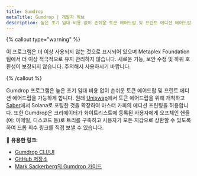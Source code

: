 ```yaml
---
title: Gumdrop
metaTitle: Gumdrop | 개발자 허브
description: 높은 초기 임대 비용 없이 손쉬운 토큰 에어드랍 및 프린트 에디션 에어드랍
---
```


{% callout type="warning" %}

이 프로그램은 더 이상 사용되지 않는 것으로 표시되어 있으며 Metaplex Foundation 팀에서 더 이상 적극적으로 유지 관리하지 않습니다. 새로운 기능, 보안 수정 및 하위 호환성이 보장되지 않습니다. 주의해서 사용하시기 바랍니다.

{% /callout %}

Gumdrop 프로그램은 높은 초기 임대 비용 없이 손쉬운 토큰 에어드랍 및 프린트 에디션 에어드랍을 가능하게 합니다.
원래 [Uniswap](https://github.com/Uniswap/merkle-distributor)에서 토큰 에어드랍을 위해 개척하고
[Saber](https://github.com/saber-hq/merkle-distributor)에서 Solana로 포팅한 것을 확장하여 마스터 카피의 에디션 프린팅을 허용합니다.
또한 Gumdrop은 크리에이터가 화이트리스트에 등록된 사용자에게 오프체인 핸들(예: 이메일, 디스코드 등)로 트리를 구축하고 사용자가 모든 지갑으로 상환할 수 있도록 하여 드롭 회수 링크를 직접 보낼 수 있습니다.

🔗 **유용한 링크:**

- [Gumdrop CLI/UI](https://github.com/metaplex-foundation/gumdrop)
- [GitHub 저장소](https://github.com/metaplex-foundation/metaplex-program-library/tree/master/gumdrop)
- [Mark Sackerberg의 Gumdrop 가이드](https://www.sackerberg.dev/blog/gumdrop)
